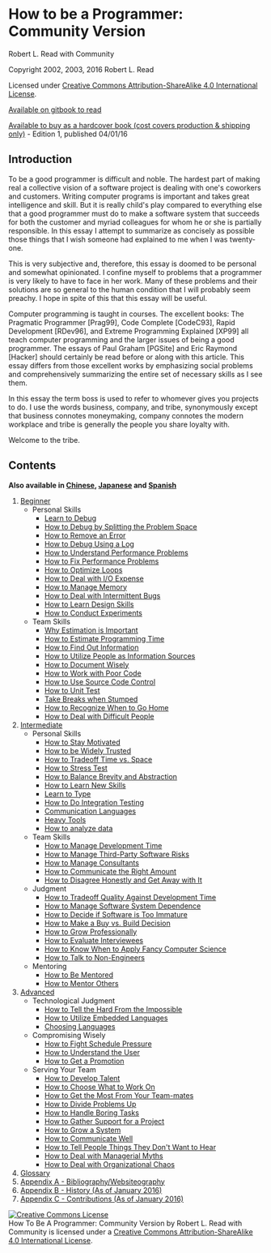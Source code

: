# How to be a Programmer: Community Version
[//]: # (Version:1.1.0)
Robert L. Read with Community

Copyright 2002, 2003, 2016 Robert L. Read

Licensed under [Creative Commons Attribution-ShareAlike 4.0 International License](http://creativecommons.org/licenses/by-sa/4.0/).

[Available on gitbook to read](https://braydie.gitbook.io/how-to-be-a-programmer/)

[Available to buy as a hardcover book (cost covers production & shipping only)](http://www.blurb.com/b/6999069-how-to-be-a-programmer) - Edition 1, published 04/01/16

## Introduction
To be a good programmer is difficult and noble. The hardest part of making real a collective vision of a software project is dealing with one's coworkers and customers. Writing computer programs is important and takes great intelligence and skill. But it is really child's play compared to everything else that a good programmer must do to make a software system that succeeds for both the customer and myriad colleagues for whom he or she is partially responsible. In this essay I attempt to summarize as concisely as possible those things that I wish someone had explained to me when I was twenty-one.

This is very subjective and, therefore, this essay is doomed to be personal and somewhat opinionated. I confine myself to problems that a programmer is very likely to have to face in her work. Many of these problems and their solutions are so general to the human condition that I will probably seem preachy. I hope in spite of this that this essay will be useful.

Computer programming is taught in courses. The excellent books: The Pragmatic Programmer [Prag99], Code Complete [CodeC93], Rapid Development [RDev96], and Extreme Programming Explained [XP99] all teach computer programming and the larger issues of being a good programmer. The essays of Paul Graham [PGSite] and Eric Raymond [Hacker] should certainly be read before or along with this article. This essay differs from those excellent works by emphasizing social problems and comprehensively summarizing the entire set of necessary skills as I see them.

In this essay the term boss is used to refer to whomever gives you projects to do. I use the words business, company, and tribe, synonymously except that business connotes moneymaking, company connotes the modern workplace and tribe is generally the people you share loyalty with.

Welcome to the tribe.

## Contents

**Also available in [Chinese](zh/README.md), [Japanese](jp/README.md) and [Spanish](es/README.md)**

1. [Beginner](en/1-Beginner)
	- Personal Skills
		- [Learn to Debug](en/1-Beginner/Personal-Skills/01-Learn-To-Debug.md)
		- [How to Debug by Splitting the Problem Space](en/1-Beginner/Personal-Skills/02-How-to-Debug-by-Splitting-the-Problem-Space.md)
		- [How to Remove an Error](en/1-Beginner/Personal-Skills/03-How-to-Remove-an-Error.md)
		- [How to Debug Using a Log](en/1-Beginner/Personal-Skills/04-How-to-Debug-Using-a-Log.md)
		- [How to Understand Performance Problems](en/1-Beginner/Personal-Skills/05-How-to-Understand-Performance-Problems.md)
		- [How to Fix Performance Problems](en/1-Beginner/Personal-Skills/06-How-to-Fix-Performance-Problems.md)
		- [How to Optimize Loops](en/1-Beginner/Personal-Skills/07-How-to-Optimize-Loops.md)
		- [How to Deal with I/O Expense](en/1-Beginner/Personal-Skills/08-How-to-Deal-with-IO-Expense.md)
		- [How to Manage Memory](en/1-Beginner/Personal-Skills/09-How-to-Manage-Memory.md)
		- [How to Deal with Intermittent Bugs](en/1-Beginner/Personal-Skills/10-How-to-Deal-with-Intermittent-Bugs.md)
		- [How to Learn Design Skills](en/1-Beginner/Personal-Skills/11-How-to-Learn-Design-Skills.md)
		- [How to Conduct Experiments](en/1-Beginner/Personal-Skills/12-How-to-Conduct-Experiments.md)
	- Team Skills
		- [Why Estimation is Important](en/1-Beginner/Team-Skills/01-Why-Estimation-is-Important.md)
		- [How to Estimate Programming Time](en/1-Beginner/Team-Skills/02-How-to-Estimate-Programming-Time.md)
		- [How to Find Out Information](en/1-Beginner/Team-Skills/03-How-to-Find-Out-Information.md)
		- [How to Utilize People as Information Sources](en/1-Beginner/Team-Skills/04-How-to-Utilize-People-as-Information-Sources.md)
		- [How to Document Wisely](en/1-Beginner/Team-Skills/05-How-to-Document-Wisely.md)
		- [How to Work with Poor Code](en/1-Beginner/Team-Skills/06-How-to-Work-with-Poor-Code.md)
		- [How to Use Source Code Control](en/1-Beginner/Team-Skills/07-How-to-Use-Source-Code-Control.md)
		- [How to Unit Test](en/1-Beginner/Team-Skills/08-How-to-Unit-Test.md)
		- [Take Breaks when Stumped](en/1-Beginner/Team-Skills/09-Take-Breaks-when-Stumped.md)
		- [How to Recognize When to Go Home](en/1-Beginner/Team-Skills/10-How-to-Recognize-When-to-Go-Home.md)
		- [How to Deal with Difficult People](en/1-Beginner/Team-Skills/11-How-to-Deal-with-Difficult-People.md)
2. [Intermediate](en/2-Intermediate)
	- Personal Skills
		- [How to Stay Motivated](en/2-Intermediate/Personal-Skills/01-How-to-Stay-Motivated.md)
		- [How to be Widely Trusted](en/2-Intermediate/Personal-Skills/02-How-to-be-Widely-Trusted.md)
		- [How to Tradeoff Time vs. Space](en/2-Intermediate/Personal-Skills/03-How-to-Tradeoff-Time-vs-Space.md)
		- [How to Stress Test](en/2-Intermediate/Personal-Skills/04-How-to-Stress-Test.md)
		- [How to Balance Brevity and Abstraction](en/2-Intermediate/Personal-Skills/05-How-to-Balance-Brevity-and-Abstraction.md)
		- [How to Learn New Skills](en/2-Intermediate/Personal-Skills/06-How-to-Learn-New-Skills.md)
		- [Learn to Type](en/2-Intermediate/Personal-Skills/07-Learn-to-Type.md)
		- [How to Do Integration Testing](en/2-Intermediate/Personal-Skills/08-How-to-Do-Integration-Testing.md)
		- [Communication Languages](en/2-Intermediate/Personal-Skills/09-Communication-Languages.md)
		- [Heavy Tools](en/2-Intermediate/Personal-Skills/10-Heavy-Tools.md)
		- [How to analyze data](en/2-Intermediate/Personal-Skills/11-How-to-analyze-data.md)
	- Team Skills
		- [How to Manage Development Time](en/2-Intermediate/Team-Skills/01-How-to-Manage-Development-Time.md)
		- [How to Manage Third-Party Software Risks](en/2-Intermediate/Team-Skills/02-How-to-Manage-Third-Party-Software-Risks.md)
		- [How to Manage Consultants](en/2-Intermediate/Team-Skills/03-How-to-Manage-Consultants.md)
		- [How to Communicate the Right Amount](en/2-Intermediate/Team-Skills/04-How-to-Communicate-the-Right-Amount.md)
		- [How to Disagree Honestly and Get Away with It](en/2-Intermediate/Team-Skills/05-How-to-Disagree-Honestly-and-Get-Away-with-It.md)
	- Judgment
		- [How to Tradeoff Quality Against Development Time](en/2-Intermediate/Judgment/01-How-to-Tradeoff-Quality-Against-Development-Time.md)
		- [How to Manage Software System Dependence](en/2-Intermediate/Judgment/02-How-to-Manage-Software-System-Dependence.md)
		- [How to Decide if Software is Too Immature](en/2-Intermediate/Judgment/03-How-to-Decide-if-Software-is-Too-Immature.md)
		- [How to Make a Buy vs. Build Decision](en/2-Intermediate/Judgment/04-How-to-Make-a-Buy-vs-Build-Decision.md)
		- [How to Grow Professionally](en/2-Intermediate/Judgment/05-How-to-Grow-Professionally.md)
		- [How to Evaluate Interviewees](en/2-Intermediate/Judgment/06-How-to-Evaluate-Interviewees.md)
		- [How to Know When to Apply Fancy Computer Science](en/2-Intermediate/Judgment/07-How-to-Know-When-to-Apply-Fancy-Computer-Science.md)
		- [How to Talk to Non-Engineers](en/2-Intermediate/Judgment/08-How-to-Talk-to-Non-Engineers.md)
	- Mentoring
		- [How to Be Mentored](en/2-Intermediate/Mentoring/How-To-Be-Mentored.md)
  		- [How to Mentor Others](en/[2-Intermediate/Mentoring/How-to-Mentor-Others.md)
3. [Advanced](en/3-Advanced)
	- Technological Judgment
		- [How to Tell the Hard From the Impossible](en/3-Advanced/Technical-Judgment/01-How-to-Tell-the-Hard-From-the-Impossible.md)
		- [How to Utilize Embedded Languages](en/3-Advanced/Technical-Judgment/02-How-to-Utilize-Embedded-Languages.md)
		- [Choosing Languages](en/3-Advanced/Technical-Judgment/03-Choosing-Languages.md)
	- Compromising Wisely
		- [How to Fight Schedule Pressure](en/3-Advanced/Compromising-Wisely/01-How-to-Fight-Schedule-Pressure.md)
		- [How to Understand the User](en/3-Advanced/Compromising-Wisely/02-How-to-Understand-the-User.md)
		- [How to Get a Promotion](en/3-Advanced/Compromising-Wisely/03-How-to-Get-a-Promotion.md)
	- Serving Your Team
		- [How to Develop Talent](en/3-Advanced/Serving-Your-Team/01-How-to-Develop-Talent.md)
		- [How to Choose What to Work On](en/3-Advanced/Serving-Your-Team/02-How-to-Choose-What-to-Work-On.md)
		- [How to Get the Most From Your Team-mates](en/3-Advanced/Serving-Your-Team/03-How-to-Get-the-Most-From-Your-Teammates.md)
		- [How to Divide Problems Up](en/3-Advanced/Serving-Your-Team/04-How-to-Divide-Problems-Up.md)
		- [How to Handle Boring Tasks](en/3-Advanced/Serving-Your-Team/05-How-to-Handle-Boring-Tasks.md)
		- [How to Gather Support for a Project](en/3-Advanced/Serving-Your-Team/06-How-to-Gather-Support-for-a-Project.md)
		- [How to Grow a System](en/3-Advanced/Serving-Your-Team/07-How-to-Grow-a-System.md)
		- [How to Communicate Well](en/3-Advanced/Serving-Your-Team/08-How-to-Communicate-Well.md)
		- [How to Tell People Things They Don't Want to Hear](en/3-Advanced/Serving-Your-Team/09-How-to-Tell-People-Things-They-Dont-Want-to-Hear.md)
		- [How to Deal with Managerial Myths](en/3-Advanced/Serving-Your-Team/10-How-to-Deal-with-Managerial-Myths.md)
		- [How to Deal with Organizational Chaos](en/3-Advanced/Serving-Your-Team/11-How-to-Deal-with-Organizational-Chaos.md)
4. [Glossary](en/GLOSSARY.md)
5. [Appendix A - Bibliography/Websiteography](en/5-Bibliography.md)
6. [Appendix B - History (As of January 2016)](en/6-History.md)
6. [Appendix C - Contributions (As of January 2016)](en/7-Contributions.md)


<a rel="license" href="http://creativecommons.org/licenses/by-sa/4.0/"><img alt="Creative Commons License" style="border-width:0" src="https://i.creativecommons.org/l/by-sa/4.0/88x31.png" /></a><br /><span xmlns:dct="http://purl.org/dc/terms/" href="http://purl.org/dc/dcmitype/Text" property="dct:title" rel="dct:type">How To Be A Programmer: Community Version</span> by <span xmlns:cc="http://creativecommons.org/ns#" property="cc:attributionName">Robert L. Read with Community</span> is licensed under a <a rel="license" href="http://creativecommons.org/licenses/by-sa/4.0/">Creative Commons Attribution-ShareAlike 4.0 International License</a>.
